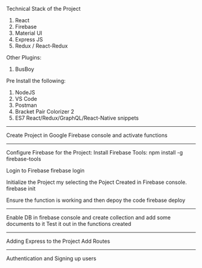 Technical Stack of the Project

1. React
2. Firebase
3. Material UI
4. Express JS
5. Redux / React-Redux

Other Plugins:
1. BusBoy

Pre Install the following:

1. NodeJS
2. VS Code
3. Postman
4. Bracket Pair Colorizer 2
5. ES7 React/Redux/GraphQL/React-Native snippets

----
Create Project in Google Firebase console and activate functions

----
Configure Firebase for the Project:
Install Firebase Tools:
npm install -g firebase-tools

Login to Firebase
firebase login

Initialize the Project my selecting the Poject Created in Firebase console.
firebase init

Ensure the function is working and then depoy the code
firebase deploy

----
Enable DB in firebase console and create collection and add some documents to it
Test it out in the functions created

----
Adding Express to the Project
Add Routes

-----
Authentication and Signing up users
